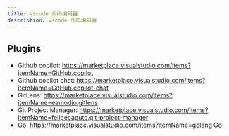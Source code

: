 ```yaml
---
title: vscode 代码编辑器
description: vscode 代码编辑器
---
```



## Plugins

- Github copilot: <https://marketplace.visualstudio.com/items?itemName=GitHub.copilot>
- Github copilot chat: <https://marketplace.visualstudio.com/items?itemName=GitHub.copilot-chat>
- GitLens: <https://marketplace.visualstudio.com/items?itemName=eamodio.gitlens>
- Git Project Manager: <https://marketplace.visualstudio.com/items?itemName=felipecaputo.git-project-manager>
- Go: <https://marketplace.visualstudio.com/items?itemName=golang.Go>
